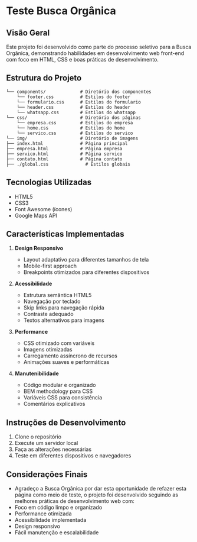# Teste Busca Orgânica

## Visão Geral

Este projeto foi desenvolvido como parte do processo seletivo para a Busca Orgânica, demonstrando habilidades em desenvolvimento web front-end com foco em HTML, CSS e boas práticas de desenvolvimento.

## Estrutura do Projeto

```
└── components/             # Diretório dos componentes
    └── footer.css          # Estilos do footer
    └── formulario.css      # Estilos do formulario
    └── header.css          # Estilos do header
    └── whatsapp.css        # Estilos do whatsapp
└── css/                    # Diretório dos páginas
    └── empresa.css         # Estilos do empresa
    └── home.css            # Estilos do home
    └── servico.css         # Estilos do servico
└── img/                    # Diretório de imagens
├── index.html              # Página principal
├── empresa.html            # Página empresa
├── servico.html            # Página servico
├── contato.html            # Página contato
├── ./global.css              # Estilos globais
```

## Tecnologias Utilizadas

- HTML5
- CSS3
- Font Awesome (ícones)
- Google Maps API

## Características Implementadas

1. **Design Responsivo**

   - Layout adaptativo para diferentes tamanhos de tela
   - Mobile-first approach
   - Breakpoints otimizados para diferentes dispositivos

2. **Acessibilidade**

   - Estrutura semântica HTML5
   - Navegação por teclado
   - Skip links para navegação rápida
   - Contraste adequado
   - Textos alternativos para imagens

3. **Performance**

   - CSS otimizado com variáveis
   - Imagens otimizadas
   - Carregamento assíncrono de recursos
   - Animações suaves e performáticas

4. **Manutenibilidade**
   - Código modular e organizado
   - BEM methodology para CSS
   - Variáveis CSS para consistência
   - Comentários explicativos

## Instruções de Desenvolvimento

1. Clone o repositório
3. Execute um servidor local
4. Faça as alterações necessárias
5. Teste em diferentes dispositivos e navegadores

## Considerações Finais

- Agradeço a Busca Orgânica por dar esta oportunidade de refazer esta página como meio de teste, o projeto foi desenvolvido seguindo as melhores práticas de desenvolvimento web com:
- Foco em código limpo e organizado
- Performance otimizada
- Acessibilidade implementada
- Design responsivo
- Fácil manutenção e escalabilidade

